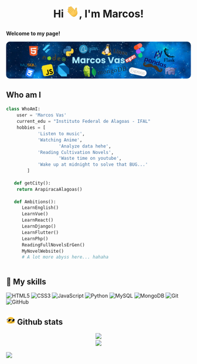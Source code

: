 # <p align="center">Hi <img src="gifs/hi.gif" width="35px">, I'm Marcos!</p>

**Welcome to my page!**

<img style="border-radius:10px" src="imgs/header.png"/> 

## Who am I

```py
class WhoAmI:
	user = 'Marcos Vas'
   	current_edu = "Instituto Federal de Alagoas - IFAL"
   	hobbies = [
   			'Listen to music',
   			'Watching Anime',
            		'Analyze data hehe',
   			'Reading Cultivation Novels',
            		'Waste time on youtube',
   			'Wake up at midnight to solve that BUG...'
   		]
   
   def getCity():
   	return ArapiracaAlagoas()
   
   def Ambitions():
      LearnEnglish()
      LearnVue()
      LearnReact()
      LearnDjango()
      LearnFlutter()
      LearnPhp()
      ReadingFullNovelsErGen()
      MyNovelWebsite()
      # A lot more abyss here... hahaha
   
```

## 💽 My skills
![HTML5](https://img.shields.io/badge/html5%20-%23E34F26.svg?&style=for-the-badge&logo=html5&logoColor=white)
![CSS3](https://img.shields.io/badge/css3%20-%231572B6.svg?&style=for-the-badge&logo=css3&logoColor=white)
![JavaScript](https://img.shields.io/badge/javascript%20-%23323330.svg?&style=for-the-badge&logo=javascript&logoColor=%23F7DF1E)
![Python](https://img.shields.io/badge/python-%230095D5.svg?&style=for-the-badge&logo=python&logoColor=white)
![MySQL](https://img.shields.io/badge/mysql-%2300f.svg?&style=for-the-badge&logo=mysql&logoColor=white)
![MongoDB](https://img.shields.io/badge/MongoDB-%234ea94b.svg?&style=for-the-badge&logo=mongodb&logoColor=white)
![Git](https://img.shields.io/badge/git%20-%23F05033.svg?&style=for-the-badge&logo=git&logoColor=white)
![GitHub](https://img.shields.io/badge/github%20-%23121011.svg?&style=for-the-badge&logo=github&logoColor=white)

## <img src="gifs/haha.gif" width="25px"> Github stats
<p align="center">
    <img
       width="500"
      src="https://github-readme-stats.vercel.app/api?username=marcos-inja&count_private=true&show_icons=true&custom_title=Github&theme=algolia&layout=compact&border_radius=8"
    />
    <br>
    <img width="500" src="https://github-readme-stats.vercel.app/api/top-langs/?username=marcos-inja&theme=algolia&layout=compact&custom_title=Most%20Used&border_radius=8"/>
</p>

![](https://komarev.com/ghpvc/?username=marcos-inja&color=blue&style=flat)
<!---
marcos-inja/marcos-inja is a ✨ special ✨ repository because its `README.md` (this file) appears on your GitHub profile.
You can click the Preview link to take a look at your changes.
--->

